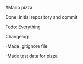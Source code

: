 #Mario pizza

Done: initial repository and commit

Todo: Everything

Changelog:

-Made .gitignore file

-Made test data for pizza